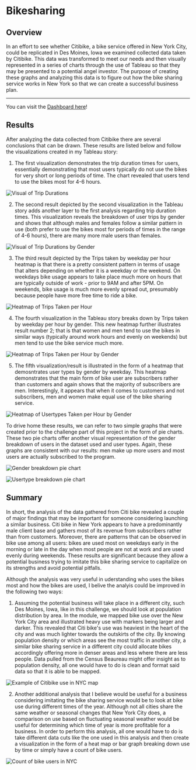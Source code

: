 # **Bikesharing**

## **Overview**

In an effort to see whether Citibike, a bike service offered in New York City, could be replicated in Des Moines, Iowa we examined collected data taken by Citibike. This data was transformed to meet our needs and then visually represented in a series of charts through the use of Tableau so that they may be presented to a potential angel investor. The purpose of creating these graphs and analyzing this data is to figure out how the bike sharing service works in New York so that we can create a successful business plan.

---
You can visit the [Dashboard here](https://public.tableau.com/profile/francisco4691#!/vizhome/Challenge_16052222916600/Challenge?publish=yes)!

## **Results**

After analyzing the data collected from Citibike there are several conclusions that can be drawn. These results are listed below and follow the visualizations created in my Tableau story:

1. The first visualization demonstrates the trip duration times for users, essentially demonstrating that most users typically do not use the bikes for very short or long periods of time. The chart revealed that users tend to use the bikes most for 4-6 hours.

![Visual of Trip Durations](images/CitibikeUseByHour.PNG)

2. The second result depicted by the second visualization in the Tableau story adds another layer to the first analysis regarding trip duration times. This visualization reveals the breakdown of user trips by gender and shows that although males and females follow a similar pattern in use (both prefer to use the bikes most for periods of times in the range of 4-6 hours), there are many more male users than females.

![Visual of Trip Durations by Gender](images/CitibikeUseByHourByGender.PNG)

3. The third result depicted by the Trips taken by weekday per hour heatmap is that there is a pretty consistent pattern in terms of usage that alters depending on whether it is a weekday or the weekend. On weekdays bike usage appears to take place much more on hours that are typically outside of work - prior to 9AM and after 5PM. On weekends, bike usage is much more evenly spread out, presumably because people have more free time to ride a bike.

![Heatmap of Trips Taken per Hour](images/TripsTakenByWeekdayPerHour.PNG)

4. The fourth visualization in the Tableau story breaks down by Trips taken by weekday per hour by gender. This new heatmap further illustrates result number 2; that is that women and men tend to use the bikes in similar ways (typically around work hours and evenly on weekends) but men tend to use the bike service much more.

![Heatmap of Trips Taken per Hour by Gender](images/TripsTakenByWeekdayPerHourByGender.PNG)

5. The fifth visualization/result is illustrated in the form of a heatmap that demosntrates user types by gender by weekday. This heatmap demonstrates that the main form of bike user are subscribers rather than customers and again shows that the majority of subscribers are men. Interestingly, it appears that when it comes to customers and not subscribers, men and women make equal use of the bike sharing service.

![Heatmap of Usertypes Taken per Hour by Gender](images/Usertypes%20by%20Gender%20by%20weekday.PNG)

To drive home these results, we can refer to two simple graphs that were created prior to the challenge part of this project in the form of pie charts. These two pie charts offer another visual representation of the gender breakdown of users in the dataset used and user types. Again, these graphs are consistent with our results: men make up more users and most users are actually subscribed to the program.

![Gender breakdown pie chart](images/GenderBreakdownPie.PNG)

![Usertype breakdown pie chart](images/UsertypeBreakdownPie.PNG)

## **Summary**

In short, the analysis of the data gathered from Citi bike revealed a couple of major findings that may be important for someone considering launching a similar business. Citi bike in New York appears to have a predominantly male client base and gathers most of its revenue from subscribers rather than from customers. Moreover, there are patterns that can be observed in bike use among all users: bikes are used most on weekdays early in the morning or late in the day when most people are not at work and are used evenly during weekends. These results are significant because they allow a potential business trying to imitate this bike sharing service to capitalize on its strengths and avoid potential pitfalls.

Although the analysis was very useful in uderstanding who uses the bikes most and how the bikes are used, I belive the analyis could be improved in the following two ways:

1. Assuming the potential business will take place in a different city, such Des Moines, Iowa, like in this challenge, we should look at population distribution by area. In the module, we mapped bike use over the New York City area and illustrated heavy use with markers being larger and darker. This revealed that Citi bike's use was heaviest in the heart of the city and was much lighter towards the outskirts of the city. By knowing population density or which areas see the most traffic in another city, a similar bike sharing service in a different city could allocate bikes accordingly offering more in denser areas and less where there are less people. Data pulled from the Census Beaureau might offer insight as to population density, all one would have to do is clean and format said data so that it is able to be mapped.

![Example of Citibike use in NYC map](images/CitibikeUsersOnMap.PNG)

2. Another additional analysis that I believe would be useful for a business considering imitating the bike sharing service would be to look at bike use during different times of the year. Although not all cities share the same weather or seasonal changes that New York City does, a comparison on use based on fluctuating seasonal weather would be useful for determining which time of year is more profitable for a business. In order to perform this analysis, all one would have to do is take different data cuts like the one used in this analysis and then create a visualization in the form of a heat map or bar graph breaking down use by time or simply have a count of bike users.

![Count of bike users in NYC](images/UserCount.PNG)
